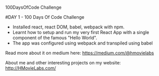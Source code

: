 100DaysOfCode Challenge

#DAY 1 - 100 Days Of Code Challenge

- Installed react, react DOM, babel, webpack with npm. 
- Learnt how to setup and run my very first React App with a single component of the famous "Hello World".
- The app was configured using webpack and transpiled using babel

Read more about it on medium here: https://medium.com/@hmovielabs

About me and other interesting projects on my website: http://HMovieLabs.com/
